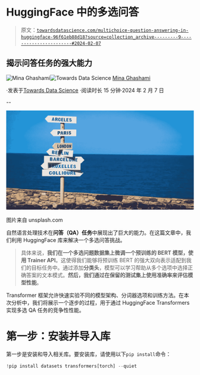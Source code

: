 # HuggingFace 中的多选问答

> 原文：[`towardsdatascience.com/multichoice-question-answering-in-huggingface-96f61eb88d18?source=collection_archive---------9-----------------------#2024-02-07`](https://towardsdatascience.com/multichoice-question-answering-in-huggingface-96f61eb88d18?source=collection_archive---------9-----------------------#2024-02-07)

## 揭示问答任务的强大能力

[](https://medium.com/@mina.ghashami?source=post_page---byline--96f61eb88d18--------------------------------)![Mina Ghashami](https://medium.com/@mina.ghashami?source=post_page---byline--96f61eb88d18--------------------------------)[](https://towardsdatascience.com/?source=post_page---byline--96f61eb88d18--------------------------------)![Towards Data Science](https://towardsdatascience.com/?source=post_page---byline--96f61eb88d18--------------------------------) [Mina Ghashami](https://medium.com/@mina.ghashami?source=post_page---byline--96f61eb88d18--------------------------------)

·发表于[Towards Data Science](https://towardsdatascience.com/?source=post_page---byline--96f61eb88d18--------------------------------) ·阅读时长 15 分钟·2024 年 2 月 7 日

--

![](img/53031ba3d97b0658a995789648fe0416.png)

图片来自 unsplash.com

自然语言处理技术在**问答（QA）任务**中展现出了巨大的能力。在这篇文章中，我们利用 HuggingFace 库来解决一个多选问答挑战。

> 具体来说，**我们在一个多选问题数据集上微调一个预训练的 BERT 模型，使用 Trainer API**。这使得我们能够将预训练 BERT 的强大双向表示适配到我们的目标任务中。通过添加**分类头**，模型可以学习帮助从多个选项中选择正确答案的文本模式。**然后，我们通过在保留的测试集上使用准确率来评估模型性能**。

Transformer 框架允许快速实验不同的模型架构、分词器选项和训练方法。在本次分析中，我们将展示一个逐步的过程，用于通过 HuggingFace Transformers 实现多选 QA 任务的竞争性性能。

# 第一步：安装并导入库

第一步是安装和导入相关库。要安装库，请使用以下`pip install`命令：

```py
!pip install datasets transformers[torch] --quiet
```
